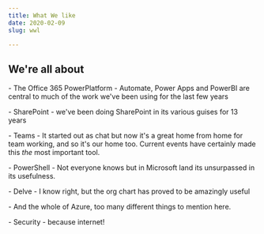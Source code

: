 ```yaml
---
title: What We like
date: 2020-02-09
slug: wwl

---
```

## We're all about

\- The Office 365 PowerPlatform - Automate, Power Apps and PowerBI are central to much of the work we've been using for the last few years

\- SharePoint - we've been doing SharePoint in its various guises for 13 years

\- Teams - It started out as chat but now it's a great home from home for team working, and so it's our home too. Current events have certainly made this _the_ most important tool.

\- PowerShell - Not everyone knows but in Microsoft land its unsurpassed in its usefulness.

\- Delve - I know right, but the org chart has proved to be amazingly useful

\- And the whole of Azure, too many different things to mention here.

\- Security - because internet!